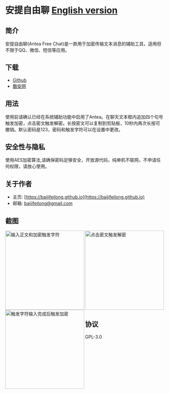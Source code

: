 # 安提自由聊 [English version](https://github.com/baijifeilong/antea)

## 简介

安提自由聊(Antea Free Chat)是一款用于加密传输文本消息的辅助工具，适用但不限于QQ、微信、短信等应用。

## 下载

- [Github](https://github.com/baijifeilong/antea/releases)
- [酷安网](https://www.coolapk.com/apk/161355)

## 用法

使用前请确认已经在系统辅助功能中启用了Antea。在聊天文本框内追加四个句号触发加密，点击密文触发解密。长按密文可以复制到剪贴板，10秒内再次长按可撤销。默认密码是123，密码和触发字符可以在设置中更改。

## 安全性与隐私

使用AES加密算法,请确保密码足够安全，开放源代码，纯单机不联网，不申请任何权限，请放心使用。

## 关于作者

- 主页: [https://baijifeilong.github.io](https://baijifeilong.github.io)
- 邮箱: [baijifeilong@gmail.com](mailto:baijifeilong@gmail.com)

## 截图

<img align="left" src="https://baijifeilong.github.io/images/20180306-antea-1.png" width="250px" alt="输入正文和加密触发字符"/>
<img align="left" src="https://baijifeilong.github.io/images/20180306-antea-2.png" width="250px" alt="触发字符输入完成后触发加密"/>
<img src="https://baijifeilong.github.io/images/20180306-antea-3.png" width="250px" alt="点击密文触发解密"/>

## 协议

GPL-3.0
